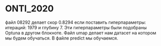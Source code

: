 # ONTI_2020
файл 08292 делает скор 0.8294 если поставить гиперпараметры: итераций: 1979 и глубину 7. Эти гиперпараметры были подобраны Optuna в другом блокноте. Файл umap делает нам датасет на котором мы будем обучаться. В файле predict мы обучаемся.
